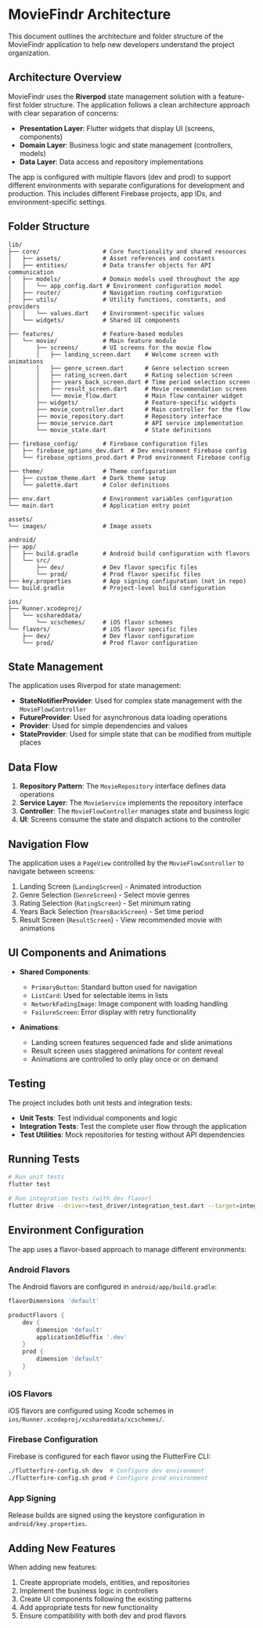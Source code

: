 # MovieFindr Architecture

This document outlines the architecture and folder structure of the MovieFindr application to help new developers understand the project organization.

## Architecture Overview

MovieFindr uses the **Riverpod** state management solution with a feature-first folder structure. The application follows a clean architecture approach with clear separation of concerns:

- **Presentation Layer**: Flutter widgets that display UI (screens, components)
- **Domain Layer**: Business logic and state management (controllers, models)
- **Data Layer**: Data access and repository implementations

The app is configured with multiple flavors (dev and prod) to support different environments with separate configurations for development and production. This includes different Firebase projects, app IDs, and environment-specific settings.

## Folder Structure

```
lib/
├── core/                  # Core functionality and shared resources
│   ├── assets/            # Asset references and constants
│   ├── entities/          # Data transfer objects for API communication
│   ├── models/            # Domain models used throughout the app
│   │   └── app_config.dart # Environment configuration model
│   ├── router/            # Navigation routing configuration
│   ├── utils/             # Utility functions, constants, and providers
│   │   └── values.dart    # Environment-specific values
│   └── widgets/           # Shared UI components
│
├── features/              # Feature-based modules
│   └── movie/             # Main feature module
│       ├── screens/       # UI screens for the movie flow
│       │   ├── landing_screen.dart    # Welcome screen with animations
│       │   ├── genre_screen.dart      # Genre selection screen
│       │   ├── rating_screen.dart     # Rating selection screen
│       │   ├── years_back_screen.dart # Time period selection screen
│       │   ├── result_screen.dart     # Movie recommendation screen
│       │   └── movie_flow.dart        # Main flow container widget
│       ├── widgets/                   # Feature-specific widgets
│       ├── movie_controller.dart      # Main controller for the flow
│       ├── movie_repository.dart      # Repository interface
│       ├── movie_service.dart         # API service implementation
│       └── movie_state.dart           # State definitions
│
├── firebase_config/       # Firebase configuration files
│   ├── firebase_options_dev.dart  # Dev environment Firebase config
│   └── firebase_options_prod.dart # Prod environment Firebase config
│
├── theme/                 # Theme configuration
│   ├── custom_theme.dart  # Dark theme setup
│   └── palette.dart       # Color definitions
│
├── env.dart               # Environment variables configuration
└── main.dart              # Application entry point

assets/
└── images/                # Image assets

android/
├── app/
│   ├── build.gradle       # Android build configuration with flavors
│   └── src/
│       ├── dev/           # Dev flavor specific files
│       └── prod/          # Prod flavor specific files
├── key.properties         # App signing configuration (not in repo)
└── build.gradle           # Project-level build configuration

ios/
├── Runner.xcodeproj/
│   └── xcshareddata/
│       └── xcschemes/     # iOS flavor schemes
└── flavors/               # iOS flavor specific files
    ├── dev/               # Dev flavor configuration
    └── prod/              # Prod flavor configuration
```

## State Management

The application uses Riverpod for state management:

- **StateNotifierProvider**: Used for complex state management with the `MovieFlowController`
- **FutureProvider**: Used for asynchronous data loading operations
- **Provider**: Used for simple dependencies and values
- **StateProvider**: Used for simple state that can be modified from multiple places

## Data Flow

1. **Repository Pattern**: The `MovieRepository` interface defines data operations
2. **Service Layer**: The `MovieService` implements the repository interface
3. **Controller**: The `MovieFlowController` manages state and business logic
4. **UI**: Screens consume the state and dispatch actions to the controller

## Navigation Flow

The application uses a `PageView` controlled by the `MovieFlowController` to navigate between screens:

1. Landing Screen (`LandingScreen`) - Animated introduction
2. Genre Selection (`GenreScreen`) - Select movie genres
3. Rating Selection (`RatingScreen`) - Set minimum rating
4. Years Back Selection (`YearsBackScreen`) - Set time period
5. Result Screen (`ResultScreen`) - View recommended movie with animations

## UI Components and Animations

- **Shared Components**:

  - `PrimaryButton`: Standard button used for navigation
  - `ListCard`: Used for selectable items in lists
  - `NetworkFadingImage`: Image component with loading handling
  - `FailureScreen`: Error display with retry functionality

- **Animations**:
  - Landing screen features sequenced fade and slide animations
  - Result screen uses staggered animations for content reveal
  - Animations are controlled to only play once or on demand

## Testing

The project includes both unit tests and integration tests:

- **Unit Tests**: Test individual components and logic
- **Integration Tests**: Test the complete user flow through the application
- **Test Utilities**: Mock repositories for testing without API dependencies

## Running Tests

```bash
# Run unit tests
flutter test

# Run integration tests (with dev flavor)
flutter drive --driver=test_driver/integration_test.dart --target=integration_test/movie_feature_test.dart --flavor dev
```

## Environment Configuration

The app uses a flavor-based approach to manage different environments:

### Android Flavors

The Android flavors are configured in `android/app/build.gradle`:

```gradle
flavorDimensions 'default'

productFlavors {
    dev {
        dimension 'default'
        applicationIdSuffix '.dev'
    }
    prod {
        dimension 'default'
    }
}
```

### iOS Flavors

iOS flavors are configured using Xcode schemes in `ios/Runner.xcodeproj/xcshareddata/xcschemes/`.

### Firebase Configuration

Firebase is configured for each flavor using the FlutterFire CLI:

```bash
./flutterfire-config.sh dev  # Configure dev environment
./flutterfire-config.sh prod # Configure prod environment
```

### App Signing

Release builds are signed using the keystore configuration in `android/key.properties`.

## Adding New Features

When adding new features:

1. Create appropriate models, entities, and repositories
2. Implement the business logic in controllers
3. Create UI components following the existing patterns
4. Add appropriate tests for new functionality
5. Ensure compatibility with both dev and prod flavors
